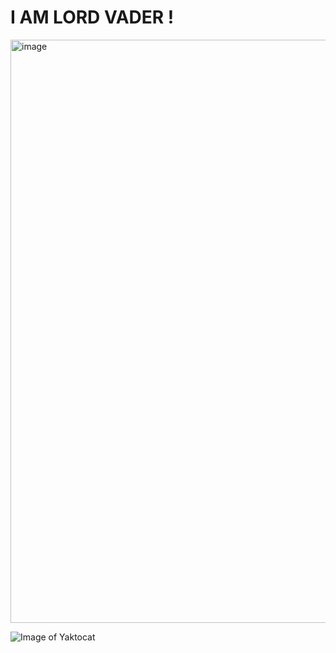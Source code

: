# I AM LORD VADER !



<img width="1400" height="933" alt="image" src="https://github.com/user-attachments/assets/5eff5ad6-989a-45b3-bc2e-535622c78e6a" />


![Image of Yaktocat](https://octodex.github.com/images/yaktocat.png)
